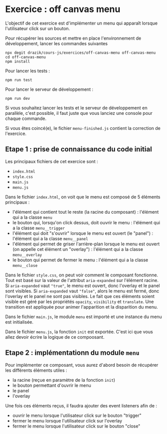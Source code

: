 # Exercice : off canvas menu

L'objectif de cet exercice est d'implémenter un menu qui apparaît lorsque l'utilisateur click sur un bouton.

Pour récupérer les sources et mettre en place l'environnement de développement, lancer les commandes suivantes

```console
npx degit drazik/cours-js/exercices/off-canvas-menu off-canvas-menu
cd off-canvas-menu
npm install
```

Pour lancer les tests :

```console
npm run test
```

Pour lancer le serveur de développement :

```console
npm run dev
```

Si vous souhaitez lancer les tests et le serveur de développement en parallèle, c'est possible, il faut juste que vous lanciez une console pour chaque commande.

Si vous êtes coincé(e), le fichier `menu-finished.js` contient la correction de l'exercice.

## Etape 1 : prise de connaissance du code initial

Les principaux fichiers de cet exercice sont :

- `index.html`
- `style.css`
- `main.js`
- `menu.js`

Dans le fichier `index.html`, on voit que le menu est composé de 5 éléments principaux :

- l'élément qui contient tout le reste (la racine du composant) : l'élément qui a la classe `menu`
- le bouton qui, lorsqu'on click dessus, doit ouvrir le menu : l'élément qui a la classe `menu__trigger`
- l'élément qui doit "s'ouvrir" lorsque le menu est ouvert (le "panel") : l'élément qui a la classe `menu__panel`
- l'élément qui permet de griser l'arrière-plan lorsque le menu est ouvert (on appelle cet élément un "overlay") : l'élément qui a la classe `menu__overlay`
- le bouton qui permet de fermer le menu : l'élément qui a la classe `menu__close`

Dans le fichier `style.css`, on peut voir comment le composant fonctionne. Tout est basé sur la valeur de l'attribut `aria-expanded` sur l'élément racine. Si `aria-expanded` vaut `"true"`, le menu est ouvert, donc l'overlay et le panel sont visibles. Si `aria-expanded` vaut `"false"`, alors le menu est fermé, donc l'overlay et le panel ne sont pas visibles. Le fait que ces éléments soient visible est géré par les propriétés `opacity`, `visibility` et `translate`. Une transition est appliquée pour animer l'apparition et la disparition du menu.

Dans le fichier `main.js`, le module `menu` est importé et une instance du menu est initialisée.

Dans le fichier `menu.js`, la fonction `init` est exportée. C'est ici que vous allez devoir écrire la logique de ce compoosant.

## Etape 2 : implémentationn du module `menu`

Pour implémenter ce composant, vous aurez d'abord besoin de récupérer les différents éléments utiles :

- la racine (reçue en paramètre de la fonction `init`)
- le bouton permettant d'ouvrir le menu
- le panel
- l'overlay

Une fois ces éléments reçus, il faudra ajouter des event listeners afin de :

- ouvrir le menu lorsque l'utilisateur click sur le bouton "trigger"
- fermer le menu lorsque l'utilisateur click sur l'overlay
- fermer le menu lorsque l'utilisateur click sur le bouton "close"
